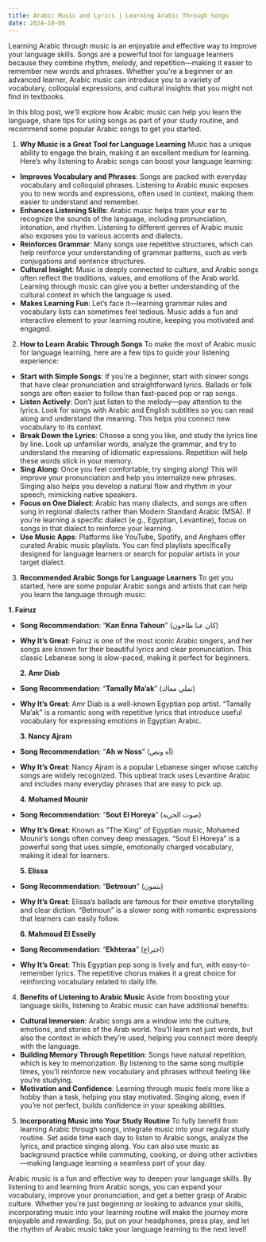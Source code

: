 ```yaml
---
title: Arabic Music and Lyrics | Learning Arabic Through Songs
date: 2024-10-06
---
```


Learning Arabic through music is an enjoyable and effective way to improve your language skills. Songs are a powerful tool for language learners because they combine rhythm, melody, and repetition—making it easier to remember new words and phrases. Whether you're a beginner or an advanced learner, Arabic music can introduce you to a variety of vocabulary, colloquial expressions, and cultural insights that you might not find in textbooks.

In this blog post, we'll explore how Arabic music can help you learn the language, share tips for using songs as part of your study routine, and recommend some popular Arabic songs to get you started.

1.  **Why Music is a Great Tool for Language Learning**
    Music has a unique ability to engage the brain, making it an excellent medium for learning. Here’s why listening to Arabic songs can boost your language learning:

- **Improves Vocabulary and Phrases**: Songs are packed with everyday vocabulary and colloquial phrases. Listening to Arabic music exposes you to new words and expressions, often used in context, making them easier to understand and remember.
- **Enhances Listening Skills**: Arabic music helps train your ear to recognize the sounds of the language, including pronunciation, intonation, and rhythm. Listening to different genres of Arabic music also exposes you to various accents and dialects.
- **Reinforces Grammar**: Many songs use repetitive structures, which can help reinforce your understanding of grammar patterns, such as verb conjugations and sentence structures.
- **Cultural Insight**: Music is deeply connected to culture, and Arabic songs often reflect the traditions, values, and emotions of the Arab world. Learning through music can give you a better understanding of the cultural context in which the language is used.
- **Makes Learning Fun**: Let’s face it—learning grammar rules and vocabulary lists can sometimes feel tedious. Music adds a fun and interactive element to your learning routine, keeping you motivated and engaged.

2.  **How to Learn Arabic Through Songs**
    To make the most of Arabic music for language learning, here are a few tips to guide your listening experience:

- **Start with Simple Songs**: If you're a beginner, start with slower songs that have clear pronunciation and straightforward lyrics. Ballads or folk songs are often easier to follow than fast-paced pop or rap songs.
- **Listen Actively**: Don’t just listen to the melody—pay attention to the lyrics. Look for songs with Arabic and English subtitles so you can read along and understand the meaning. This helps you connect new vocabulary to its context.
- **Break Down the Lyrics**: Choose a song you like, and study the lyrics line by line. Look up unfamiliar words, analyze the grammar, and try to understand the meaning of idiomatic expressions. Repetition will help these words stick in your memory.
- **Sing Along**: Once you feel comfortable, try singing along! This will improve your pronunciation and help you internalize new phrases. Singing also helps you develop a natural flow and rhythm in your speech, mimicking native speakers.
- **Focus on One Dialect**: Arabic has many dialects, and songs are often sung in regional dialects rather than Modern Standard Arabic (MSA). If you're learning a specific dialect (e.g., Egyptian, Levantine), focus on songs in that dialect to reinforce your learning.
- **Use Music Apps**: Platforms like YouTube, Spotify, and Anghami offer curated Arabic music playlists. You can find playlists specifically designed for language learners or search for popular artists in your target dialect.

3.  **Recommended Arabic Songs for Language Learners**
    To get you started, here are some popular Arabic songs and artists that can help you learn the language through music:

**1. Fairuz**

- **Song Recommendation**: “**Kan Enna Tahoun**” (كان عنا طاحون)
- **Why It’s Great**: Fairuz is one of the most iconic Arabic singers, and her songs are known for their beautiful lyrics and clear pronunciation. This classic Lebanese song is slow-paced, making it perfect for beginners.

  **2. Amr Diab**

- **Song Recommendation**: “**Tamally Ma’ak**” (تملي معاك)
- **Why It’s Great**: Amr Diab is a well-known Egyptian pop artist. “Tamally Ma’ak” is a romantic song with repetitive lyrics that introduce useful vocabulary for expressing emotions in Egyptian Arabic.

  **3. Nancy Ajram**

- **Song Recommendation**: “**Ah w Noss**” (آه ونص)
- **Why It’s Great**: Nancy Ajram is a popular Lebanese singer whose catchy songs are widely recognized. This upbeat track uses Levantine Arabic and includes many everyday phrases that are easy to pick up.

  **4. Mohamed Mounir**

- **Song Recommendation**: “**Sout El Horeya**” (صوت الحرية)
- **Why It’s Great**: Known as "The King" of Egyptian music, Mohamed Mounir’s songs often convey deep messages. “Sout El Horeya” is a powerful song that uses simple, emotionally charged vocabulary, making it ideal for learners.

  **5. Elissa**

- **Song Recommendation**: “**Betmoun**” (بتمون)
- **Why It’s Great**: Elissa’s ballads are famous for their emotive storytelling and clear diction. “Betmoun” is a slower song with romantic expressions that learners can easily follow.

  **6. Mahmoud El Esseily**

- **Song Recommendation**: “**Ekhteraa**” (اختراع)
- **Why It’s Great**: This Egyptian pop song is lively and fun, with easy-to-remember lyrics. The repetitive chorus makes it a great choice for reinforcing vocabulary related to daily life.

4.  **Benefits of Listening to Arabic Music**
    Aside from boosting your language skills, listening to Arabic music can have additional benefits:

- **Cultural Immersion**: Arabic songs are a window into the culture, emotions, and stories of the Arab world. You’ll learn not just words, but also the context in which they’re used, helping you connect more deeply with the language.
- **Building Memory Through Repetition**: Songs have natural repetition, which is key to memorization. By listening to the same song multiple times, you’ll reinforce new vocabulary and phrases without feeling like you’re studying.
- **Motivation and Confidence**: Learning through music feels more like a hobby than a task, helping you stay motivated. Singing along, even if you’re not perfect, builds confidence in your speaking abilities.

5.  **Incorporating Music into Your Study Routine**
    To fully benefit from learning Arabic through songs, integrate music into your regular study routine. Set aside time each day to listen to Arabic songs, analyze the lyrics, and practice singing along. You can also use music as background practice while commuting, cooking, or doing other activities—making language learning a seamless part of your day.

Arabic music is a fun and effective way to deepen your language skills. By listening to and learning from Arabic songs, you can expand your vocabulary, improve your pronunciation, and get a better grasp of Arabic culture. Whether you’re just beginning or looking to advance your skills, incorporating music into your learning routine will make the journey more enjoyable and rewarding. So, put on your headphones, press play, and let the rhythm of Arabic music take your language learning to the next level!
